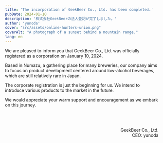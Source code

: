 ```yaml
---
title: 'The incorporation of GeekBeer Co., Ltd. has been completed.'
pubDate: 2024-01-10
description: '株式会社GeekBeerの法人登記が完了しました。'
author: 'yunoda'
cover: "src/assets/online-hunters-union.png" 
coverAlt: "A photograph of a sunset behind a mountain range."
lang: en
---
```


We are pleased to inform you that GeekBeer Co., Ltd. was officially registered as a corporation on January 10, 2024.

Based in Numazu, a gathering place for many breweries, our company aims to focus on product development centered around low-alcohol beverages, which are still relatively rare in Japan.

The corporate registration is just the beginning for us. We intend to introduce various products to the market in the future.

We would appreciate your warm support and encouragement as we embark on this journey.


<br>
<br>
<br>

<div style="text-align: right;">
GeekBeer Co., Ltd.<br>
CEO: yunoda
</div>